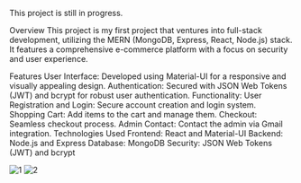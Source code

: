 This project is still in progress.

Overview
This project is my first project that ventures into full-stack development, utilizing the MERN (MongoDB, Express, React, Node.js) stack. It features a comprehensive e-commerce platform with a focus on security and user experience.

Features
User Interface: Developed using Material-UI for a responsive and visually appealing design.
Authentication: Secured with JSON Web Tokens (JWT) and bcrypt for robust user authentication.
Functionality:
User Registration and Login: Secure account creation and login system.
Shopping Cart: Add items to the cart and manage them.
Checkout: Seamless checkout process.
Admin Contact: Contact the admin via Gmail integration.
Technologies Used
Frontend: React and Material-UI
Backend: Node.js and Express
Database: MongoDB
Security: JSON Web Tokens (JWT) and bcrypt




![1](https://github.com/angelocarlos232/Pippin-Bfast-MERN/assets/72644691/d2cdf946-c111-4e6e-b687-4292d6136ed5)
![2](https://github.com/angelocarlos232/Pippin-Bfast-MERN/assets/72644691/28c65bc1-2768-4d79-a8e2-c403bef5bac6)


